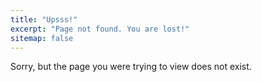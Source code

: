 ```yaml
---
title: "Upsss!"
excerpt: "Page not found. You are lost!"
sitemap: false
---
```


Sorry, but the page you were trying to view does not exist.
